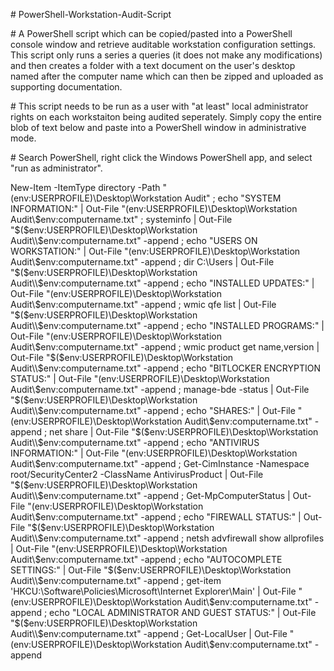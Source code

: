 \# PowerShell-Workstation-Audit-Script

\# A PowerShell script which can be copied/pasted into a PowerShell console window and retrieve auditable workstation configuration settings. This script only runs a series a queries (it does not make any modifications) and then creates a folder with a text document on the user's desktop named after the computer name which can then be zipped and uploaded as supporting documentation.

\# This script needs to be run as a user with "at least" local administrator rights on each workstaiton being audited seperately. Simply copy the entire blob of text below and paste into a PowerShell window in administrative mode.

\# Search PowerShell, right click the Windows PowerShell app, and select "run as administrator".

New-Item -ItemType directory -Path "$($env:USERPROFILE)\Desktop\Workstation Audit" ; echo "SYSTEM INFORMATION:" | Out-File "$($env:USERPROFILE)\Desktop\Workstation Audit\\$env:computername.txt" ; systeminfo | Out-File "$($env:USERPROFILE)\Desktop\Workstation Audit\\$env:computername.txt" -append ; echo "USERS ON WORKSTATION:" | Out-File "$($env:USERPROFILE)\Desktop\Workstation Audit\\$env:computername.txt" -append ; dir C:\Users | Out-File "$($env:USERPROFILE)\Desktop\Workstation Audit\\$env:computername.txt" -append ; echo "INSTALLED UPDATES:" | Out-File "$($env:USERPROFILE)\Desktop\Workstation Audit\\$env:computername.txt" -append ; wmic qfe list | Out-File "$($env:USERPROFILE)\Desktop\Workstation Audit\\$env:computername.txt" -append ; echo "INSTALLED PROGRAMS:" | Out-File "$($env:USERPROFILE)\Desktop\Workstation Audit\\$env:computername.txt" -append ; wmic product get name,version | Out-File "$($env:USERPROFILE)\Desktop\Workstation Audit\\$env:computername.txt" -append ; echo "BITLOCKER ENCRYPTION STATUS:" | Out-File "$($env:USERPROFILE)\Desktop\Workstation Audit\\$env:computername.txt" -append ; manage-bde -status | Out-File "$($env:USERPROFILE)\Desktop\Workstation Audit\\$env:computername.txt" -append ; echo "SHARES:" | Out-File "$($env:USERPROFILE)\Desktop\Workstation Audit\\$env:computername.txt" -append ; net share | Out-File "$($env:USERPROFILE)\Desktop\Workstation Audit\\$env:computername.txt" -append ; echo "ANTIVIRUS INFORMATION:" | Out-File "$($env:USERPROFILE)\Desktop\Workstation Audit\\$env:computername.txt" -append ; Get-CimInstance -Namespace root/SecurityCenter2 -ClassName AntivirusProduct | Out-File "$($env:USERPROFILE)\Desktop\Workstation Audit\\$env:computername.txt" -append ; Get-MpComputerStatus | Out-File "$($env:USERPROFILE)\Desktop\Workstation Audit\\$env:computername.txt" -append ; echo "FIREWALL STATUS:" | Out-File "$($env:USERPROFILE)\Desktop\Workstation Audit\\$env:computername.txt" -append ; netsh advfirewall show allprofiles | Out-File "$($env:USERPROFILE)\Desktop\Workstation Audit\\$env:computername.txt" -append ; echo "AUTOCOMPLETE SETTINGS:" | Out-File "$($env:USERPROFILE)\Desktop\Workstation Audit\\$env:computername.txt" -append ; get-item 'HKCU:\Software\Policies\Microsoft\Internet Explorer\Main' | Out-File "$($env:USERPROFILE)\Desktop\Workstation Audit\\$env:computername.txt" -append ; echo "LOCAL ADMINISTRATOR AND GUEST STATUS:" | Out-File "$($env:USERPROFILE)\Desktop\Workstation Audit\\$env:computername.txt" -append ; Get-LocalUser | Out-File "$($env:USERPROFILE)\Desktop\Workstation Audit\\$env:computername.txt" -append

